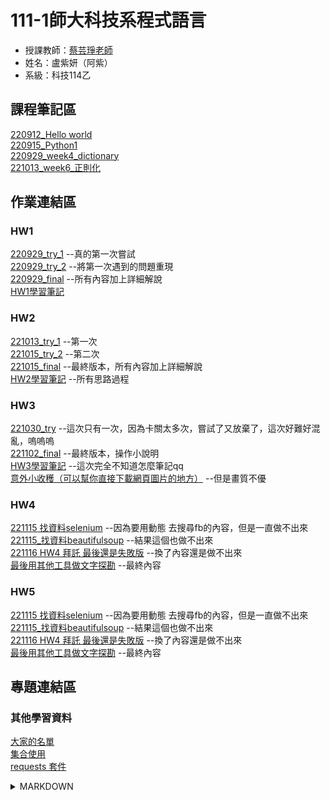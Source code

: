 # 111-1師大科技系程式語言
 - 授課教師：[蔡芸琤老師](https://github.com/pecu)
 - 姓名：盧紫妍（阿紫）<br>
 - 系級：科技114乙<br>
 


## 課程筆記區
[220912_Hello world](https://github.com/41071213H/PL/blob/main/20220912%20Hello%20world.ipynb)<br>
[220915_Python1](https://github.com/41071213H/PL/blob/main/220915_Python01.ipynb)<br>
[220929_week4_dictionary](https://github.com/41071213H/PL/blob/main/220929_python03_dictionary.ipynb)<br>
[221013_week6_正則化](https://github.com/41071213H/PL/blob/main/221013_%E6%AD%A3%E5%89%87%E5%8C%96.ipynb)<br>

## 作業連結區
### HW1
>>
[220929_try_1](https://github.com/41071213H/PL/blob/main/HW1/220928_HW1_try1.ipynb)
--真的第一次嘗試<br>
[220929_try_2](https://github.com/41071213H/PL/blob/main/HW1/220929_HW1_try2.ipynb)
--將第一次遇到的問題重現<br>
[220929_final](https://github.com/41071213H/PL/blob/main/HW1/220929_HW1_final.ipynb)
--所有內容加上詳細解說<br>
[HW1學習筆記](https://github.com/41071213H/PL/blob/main/HW1/HW1%E6%B3%A8%E6%84%8F%E4%BA%8B%E9%A0%85)<br>

### HW2
>>
[221013_try_1](https://github.com/41071213H/PL/blob/main/HW2/221013_HW2_try1.ipynb)
--第一次<br>
[221015_try_2](https://github.com/41071213H/PL/blob/main/HW2/221015_HW2_try2.ipynb)
--第二次<br>
[221015_final](https://github.com/41071213H/PL/blob/main/HW2/221015_hw2-final.ipynb)
--最終版本，所有內容加上詳細解說<br>
[HW2學習筆記](https://github.com/41071213H/PL/blob/main/HW2/HW2%E5%AD%B8%E7%BF%92%E7%AD%86%E8%A8%98)
--所有思路過程<br>

### HW3
>>
[221030_try](https://github.com/41071213H/PL/blob/main/HW3/Untitled1.ipynb)
--這次只有一次，因為卡關太多次，嘗試了又放棄了，這次好難好混亂，嗚嗚嗚<br>
[221102_final](https://github.com/41071213H/PL/blob/main/HW3/221030_HW3_final.ipynb)
--最終版本，操作小說明<br>
[HW3學習筆記]()
--這次完全不知道怎麼筆記qq<br>
[意外小收穫（可以幫你直接下載網頁圖片的地方）](https://github.com/41071213H/PL/blob/main/HW3/%E5%8F%AF%E4%BB%A5%E8%87%AA%E5%8B%95%E4%B8%8B%E8%BC%89%E5%9C%96%E7%89%87%E7%9A%84%E7%A8%8B%E5%BC%8F.ipynb)
--但是畫質不優<br>

### HW4
>>
[221115 找資料selenium](https://github.com/41071213H/PL/blob/main/HW4/221115%20HW4%20%E6%8A%93%E8%B3%87%E6%96%99.ipynb)
--因為要用動態 去搜尋fb的內容，但是一直做不出來<br>
[221115_找資料beautifulsoup](https://github.com/41071213H/PL/blob/main/HW4/221115%20.ipynb)
--結果這個也做不出來<br>
[221116 HW4 拜託 最後還是失敗版](https://github.com/41071213H/PL/blob/main/HW4/221116%20HW4%20%E6%8B%9C%E8%A8%97%20%E6%9C%80%E5%BE%8C%E9%82%84%E6%98%AF%E5%A4%B1%E6%95%97%E7%89%88.ipynb)
--換了內容還是做不出來<br>
[最後用其他工具做文字探勘](https://medium.com/@41071213h/%E4%BD%9C%E6%A5%AD%E5%9B%9B-%E6%96%87%E5%AD%97%E6%8E%A2%E5%8B%98%E8%B3%87%E6%96%99-%E5%9B%A0%E7%82%BA%E7%A8%8B%E5%BC%8F%E5%81%9A%E4%B8%8D%E5%87%BA%E4%BE%86-%E5%9B%A0%E6%AD%A4%E7%94%A8%E5%85%B6%E4%BB%96%E5%B7%A5%E5%85%B7-5b84442b1ea3)
--最終內容<br>

### HW5
>>
[221115 找資料selenium](https://github.com/41071213H/PL/blob/main/HW4/221115%20HW4%20%E6%8A%93%E8%B3%87%E6%96%99.ipynb)
--因為要用動態 去搜尋fb的內容，但是一直做不出來<br>
[221115_找資料beautifulsoup](https://github.com/41071213H/PL/blob/main/HW4/221115%20.ipynb)
--結果這個也做不出來<br>
[221116 HW4 拜託 最後還是失敗版](https://github.com/41071213H/PL/blob/main/HW4/221116%20HW4%20%E6%8B%9C%E8%A8%97%20%E6%9C%80%E5%BE%8C%E9%82%84%E6%98%AF%E5%A4%B1%E6%95%97%E7%89%88.ipynb)
--換了內容還是做不出來<br>
[最後用其他工具做文字探勘](https://medium.com/@41071213h/%E4%BD%9C%E6%A5%AD%E5%9B%9B-%E6%96%87%E5%AD%97%E6%8E%A2%E5%8B%98%E8%B3%87%E6%96%99-%E5%9B%A0%E7%82%BA%E7%A8%8B%E5%BC%8F%E5%81%9A%E4%B8%8D%E5%87%BA%E4%BE%86-%E5%9B%A0%E6%AD%A4%E7%94%A8%E5%85%B6%E4%BB%96%E5%B7%A5%E5%85%B7-5b84442b1ea3)
--最終內容<br>

## 專題連結區



### 其他學習資料
[大家的名單](https://docs.google.com/spreadsheets/d/1hRIOovstwJst0SXgM_bogjYsrHLVZv4uVOkmYrgbql0/edit#gid=948403574)<br>
[集合使用](https://ithelp.ithome.com.tw/articles/10186540)<br>
[requests 套件](https://www.learncodewithmike.com/2020/02/python-beautifulsoup-web-scraper.html)
<details><summary>MARKDOWN</summary>

 
| ##課程筆記區 | ##作業連結區 | ##專題連結區 |
|---------|---------|----------|
|*week1-[220912_Hello world](http://localhost:8888/notebooks/Documents/GitHub/PL/Untitled.ipynb?kernel_name=python3)<br>*week4-[220929_dictionary](http://localhost:8888/notebooks/Desktop/111-1/%E5%9B%9B%EF%BC%882-4%EF%BC%89%E7%A8%8B%E5%BC%8F%E8%AA%9E%E8%A8%80/GitHub/PL/220929_python03_dictionary.ipynb)|*week2-[220915_Python1](http://localhost:8888/notebooks/Desktop/111-1/%E5%9B%9B%EF%BC%882-4%EF%BC%89%E7%A8%8B%E5%BC%8F%E8%AA%9E%E8%A8%80/GitHub/PL/220915_Python01.ipynb)| td       |

- [x] 完成
- [ ] 複習
- [ ] 進度
- [ ] 再複習

```mermaid
graph TD;
    A-->B;
    A-->C;
    B-->D;
    C-->D;
```
[About Mermaid](https://mermaid-js.github.io/mermaid/#/)<br>
[Others about diagram](https://gist.github.com/blackcater/1701e845a963216541591106c1bb9d3b)

</details>
